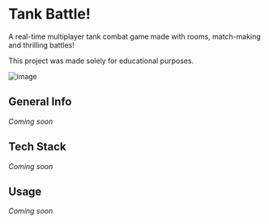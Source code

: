 # Tank Battle!

A real-time multiplayer tank combat game made with rooms, match-making and thrilling battles!

This project was made solely for educational purposes.

![image](https://media.discordapp.net/attachments/760252264723644426/837088289374732378/unknown.png?width=800&height=400)


## General Info

_Coming soon_

## Tech Stack

_Coming soon_

## Usage

_Coming soon_

